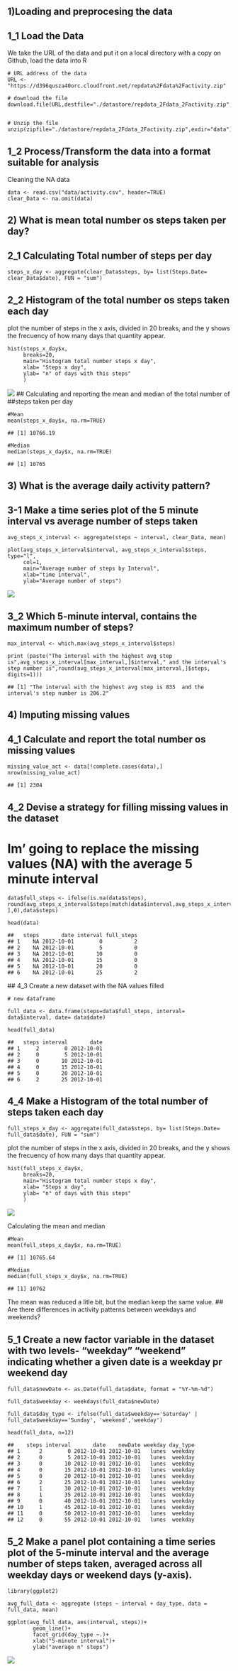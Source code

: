 ## 1)Loading and preprocesing the data

## 1\_1 Load the Data

We take the URL of the data and put it on a local directory with a copy
on Github, load the data into R

    # URL address of the data
    URL <- "https://d396qusza40orc.cloudfront.net/repdata%2Fdata%2Factivity.zip"

    # download the file 
    download.file(URL,destfile="./datastore/repdata_2Fdata_2Factivity.zip",method="auto")


    # Unzip the file
    unzip(zipfile="./datastore/repdata_2Fdata_2Factivity.zip",exdir="data")

## 1\_2 Process/Transform the data into a format suitable for analysis

Cleaning the NA data

    data <- read.csv("data/activity.csv", header=TRUE)
    clear_Data <- na.omit(data)

## 2) What is mean total number os steps taken per day?

## 2\_1 Calculating Total number of steps per day

    steps_x_day <- aggregate(clear_Data$steps, by= list(Steps.Date= clear_Data$date), FUN = "sum")

## 2\_2 Histogram of the total number os steps taken each day

plot the number of steps in the x axis, divided in 20 breaks, and the y
shows the frecuency of how many days that quantity appear.

    hist(steps_x_day$x,
         breaks=20,
         main="Histogram total number steps x day",
         xlab= "Steps x day",
         ylab= "n° of days with this steps"
         )

![](PA1_template_files/figure-markdown_strict/unnamed-chunk-1-1.png)
\#\# Calculating and reporting the mean and median of the total number
of \#\#steps taken per day

    #Mean
    mean(steps_x_day$x, na.rm=TRUE)

    ## [1] 10766.19

    #Median
    median(steps_x_day$x, na.rm=TRUE)

    ## [1] 10765

## 3) What is the average daily activity pattern?

## 3-1 Make a time series plot of the 5 minute interval vs average number of steps taken

    avg_steps_x_interval <- aggregate(steps ~ interval, clear_Data, mean)

    plot(avg_steps_x_interval$interval, avg_steps_x_interval$steps, type="l",
         col=1,
         main="Average number of steps by Interval",
         xlab="time interval",
         ylab="Average number of steps")

![](PA1_template_files/figure-markdown_strict/Plot%20daily%20activity%20pattern-1.png)

## 3\_2 Which 5-minute interval, contains the maximum number of steps?

    max_interval <- which.max(avg_steps_x_interval$steps)

    print (paste("The interval with the highest avg step is",avg_steps_x_interval[max_interval,]$interval," and the interval's step number is",round(avg_steps_x_interval[max_interval,]$steps, digits=1)))

    ## [1] "The interval with the highest avg step is 835  and the interval's step number is 206.2"

## 4) Imputing missing values

## 4\_1 Calculate and report the total number os missing values

    missing_value_act <- data[!complete.cases(data),]
    nrow(missing_value_act)

    ## [1] 2304

## 4\_2 Devise a strategy for filling missing values in the dataset

# Im’ going to replace the missing values (NA) with the average 5 minute interval

    data$full_steps <- ifelse(is.na(data$steps), round(avg_steps_x_interval$steps[match(data$interval,avg_steps_x_interval$interval)
    ],0),data$steps)

    head(data)

    ##   steps       date interval full_steps
    ## 1    NA 2012-10-01        0          2
    ## 2    NA 2012-10-01        5          0
    ## 3    NA 2012-10-01       10          0
    ## 4    NA 2012-10-01       15          0
    ## 5    NA 2012-10-01       20          0
    ## 6    NA 2012-10-01       25          2

\#\# 4\_3 Create a new dataset with the NA values filled

    # new dataframe

    full_data <- data.frame(steps=data$full_steps, interval= data$interval, date= data$date)

    head(full_data)

    ##   steps interval       date
    ## 1     2        0 2012-10-01
    ## 2     0        5 2012-10-01
    ## 3     0       10 2012-10-01
    ## 4     0       15 2012-10-01
    ## 5     0       20 2012-10-01
    ## 6     2       25 2012-10-01

## 4\_4 Make a Histogram of the total number of steps taken each day

    full_steps_x_day <- aggregate(full_data$steps, by= list(Steps.Date= full_data$date), FUN = "sum")

plot the number of steps in the x axis, divided in 20 breaks, and the y
shows the frecuency of how many days that quantity appear.

    hist(full_steps_x_day$x,
         breaks=20,
         main="Histogram total number steps x day",
         xlab= "Steps x day",
         ylab= "n° of days with this steps"
         )

![](PA1_template_files/figure-markdown_strict/unnamed-chunk-5-1.png)

Calculating the mean and median

    #Mean
    mean(full_steps_x_day$x, na.rm=TRUE)

    ## [1] 10765.64

    #Median
    median(full_steps_x_day$x, na.rm=TRUE)

    ## [1] 10762

The mean was reduced a litle bit, but the median keep the same value.
\#\# Are there differences in activity patterns between weekdays and
weekends?

## 5\_1 Create a new factor variable in the dataset with two levels- “weekday” “weekend” indicating whether a given date is a weekday pr weekend day

    full_data$newDate <- as.Date(full_data$date, format = "%Y-%m-%d")

    full_data$weekday <- weekdays(full_data$newDate)

    full_data$day_type <- ifelse(full_data$weekday=='Saturday' | 
    full_data$weekday=='Sunday', 'weekend','weekday')

    head(full_data, n=12)

    ##    steps interval       date    newDate weekday day_type
    ## 1      2        0 2012-10-01 2012-10-01   lunes  weekday
    ## 2      0        5 2012-10-01 2012-10-01   lunes  weekday
    ## 3      0       10 2012-10-01 2012-10-01   lunes  weekday
    ## 4      0       15 2012-10-01 2012-10-01   lunes  weekday
    ## 5      0       20 2012-10-01 2012-10-01   lunes  weekday
    ## 6      2       25 2012-10-01 2012-10-01   lunes  weekday
    ## 7      1       30 2012-10-01 2012-10-01   lunes  weekday
    ## 8      1       35 2012-10-01 2012-10-01   lunes  weekday
    ## 9      0       40 2012-10-01 2012-10-01   lunes  weekday
    ## 10     1       45 2012-10-01 2012-10-01   lunes  weekday
    ## 11     0       50 2012-10-01 2012-10-01   lunes  weekday
    ## 12     0       55 2012-10-01 2012-10-01   lunes  weekday

## 5\_2 Make a panel plot containing a time series plot of the 5-minute interval and the average number of steps taken, averaged across all weekday days or weekend days (y-axis).

    library(ggplot2)

    avg_full_data <- aggregate (steps ~ interval + day_type, data = full_data, mean)

    ggplot(avg_full_data, aes(interval, steps))+
            geom_line()+
            facet_grid(day_type ~.)+
            xlab("5-minute interval")+
            ylab("average n° steps")

![](PA1_template_files/figure-markdown_strict/unnamed-chunk-7-1.png)
